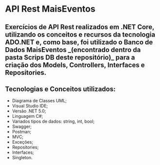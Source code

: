 # API Rest MaisEventos
 <h2>Exercícios de API Rest realizados em .NET Core, utilizando os conceitos e recursos da tecnologia ADO.NET e, como base, foi utilizado o Banco de Dados
 MaisEventos _(encontrado dentro da pasta Scrips DB deste repositório)_ para a criação dos Models, Controllers, Interfaces e Repositories.</h2>
 
 ## Tecnologias e Conceitos utilizados:

- Diagrama de Classes UML;
- Visual Studio IDE;
- Versão .NET 5.0;
- Linguagem C#;
- Variados tipos de dados: string, int, bool;
- Swagger;
- Postman;
- MVC;
- Exceções;
- Repositories;
- Interfaces;
- Singleton.
 
